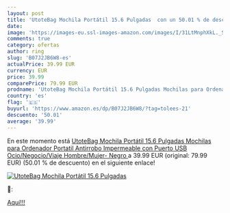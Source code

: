 ```yaml
---
layout: post
title: 'UtoteBag Mochila Portátil 15.6 Pulgadas  con un 50.01 % de descuento'
date: 
image: 'https://images-eu.ssl-images-amazon.com/images/I/31LtMnphXkL._SL200_.jpg'
comments: true
category: ofertas
author: ring
slug: 'B07J2JB6W8-es'
actualPrice: 39.99 EUR
currency: EUR
price: 39.99
comparePrice: 79.99 EUR
prodname: 'UtoteBag Mochila Portátil 15.6 Pulgadas Mochilas para Ordenador Portatil Antirrobo Impermeable con Puerto USB Ocio/Negocio/Viaje  Hombre/Mujer- Negro '
country: 'es'
flag: '🇪🇸'
buyurl: 'https://www.amazon.es/dp/B07J2JB6W8/?tag=tolees-21'
descuento: '50.01'
average: '39.99'
---
```


En este momento está [UtoteBag Mochila Portátil 15.6 Pulgadas Mochilas para Ordenador Portatil Antirrobo Impermeable con Puerto USB Ocio/Negocio/Viaje  Hombre/Mujer- Negro ](https://www.amazon.es/dp/B07J2JB6W8/?tag=tolees-21) a 39.99 EUR (original: 79.99 EUR) (50.01 %  de descuento) en el siguiente enlace!

[![UtoteBag Mochila Portátil 15.6 Pulgadas ](https://images-eu.ssl-images-amazon.com/images/I/31LtMnphXkL._SL200_.jpg)](https://www.amazon.es/dp/B07J2JB6W8/?tag=tolees-21)

🔎:


[Aquí!!!](https://www.amazon.es/dp/B07J2JB6W8/?tag=tolees-21)
